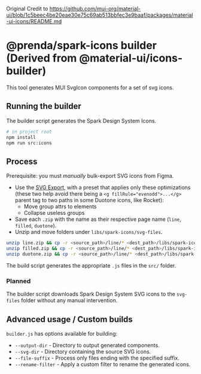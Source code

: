 Original Credit to https://github.com/mui-org/material-ui/blob/1c5beec4be20eae30e75c69ab513bbfec3e9baaf/packages/material-ui-icons/README.md

# @prenda/spark-icons builder (Derived from @material-ui/icons-builder)

This tool generates MUI SvgIcon components for a set of svg icons.

## Running the builder

The builder script generates the Spark Design System Icons.

```sh
# in project root
npm install
npm run src:icons
```

## Process

Prerequisite: you must _manually_ bulk-export SVG icons from Figma.

- Use the [SVG Export](https://www.figma.com/community/plugin/814345141907543603/SVG-Export), with a preset that applies only these optimizations (these two help avoid there being a `<g fillRule="evenodd">...</g>` parent tag to two paths in some Duotone icons, like Rocket):
  - Move group attrs to elements
  - Collapse useless groups
- Save each `.zip` with the name as their respective page name (`line`, `filled`, `duotone`).
- Unzip and move folders under `libs/spark-icons/svg-files`.

```bash
unzip line.zip && cp -r <source_path>/line/* <dest_path>/libs/spark-icons/svg-files/line
unzip filled.zip && cp -r <source_path>/line/* <dest_path>/libs/spark-icons/svg-files/filled
unzip duotone.zip && cp -r <source_path>/line/* <dest_path>/libs/spark-icons/svg-files/duotone
```

The build script generates the appropriate `.js` files in the `src/` folder.

### Planned

The builder script downloads Spark Design System SVG icons to the `svg-files` folder without any manual intervention.

## Advanced usage / Custom builds

`builder.js` has options available for building:

- `--output-dir` - Directory to output generated components.
- `--svg-dir` - Directory containing the source SVG icons.
- `--file-suffix` - Process only files ending with the specified suffix.
- `--rename-filter` - Apply a custom filter to rename the generated icons.
